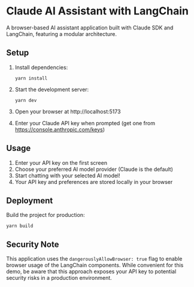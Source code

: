 # Claude AI Assistant with LangChain

A browser-based AI assistant application built with Claude SDK and LangChain, featuring a modular architecture.

## Setup

1. Install dependencies:
   ```
   yarn install
   ```

2. Start the development server:
   ```
   yarn dev
   ```

3. Open your browser at http://localhost:5173

4. Enter your Claude API key when prompted (get one from https://console.anthropic.com/keys)

## Usage

1. Enter your API key on the first screen
2. Choose your preferred AI model provider (Claude is the default)
3. Start chatting with your selected AI model!
4. Your API key and preferences are stored locally in your browser

## Deployment

Build the project for production:

```
yarn build
```

## Security Note

This application uses the `dangerouslyAllowBrowser: true` flag to enable browser usage of the LangChain components. While convenient for this demo, be aware that this approach exposes your API key to potential security risks in a production environment.

